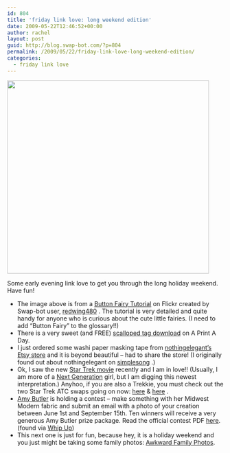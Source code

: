 ```yaml
---
id: 804
title: 'friday link love: long weekend edition'
date: 2009-05-22T12:46:52+00:00
author: rachel
layout: post
guid: http://blog.swap-bot.com/?p=804
permalink: /2009/05/22/friday-link-love-long-weekend-edition/
categories:
  - friday link love
---
```

[  <img src="http://blog.swap-bot.com/wp-content/uploads/2009/05/buttonfairy.jpg" alt="" title="buttonfairy" width="470" height="450" class="alignnone size-full wp-image-805" srcset="http://blog.swap-bot.com/wp-content/uploads/2009/05/buttonfairy-300x287.jpg 300w, http://blog.swap-bot.com/wp-content/uploads/2009/05/buttonfairy.jpg 470w" sizes="(max-width: 470px) 100vw, 470px" />](http://www.flickr.com/photos/redwing480/2215594480/in/set-72157603782633768/) 

Some early evening link love to get you through the long holiday weekend. Have fun!

  * The image above is from a [Button Fairy Tutorial](http://www.flickr.com/photos/redwing480/sets/72157603782633768/) on Flickr created by Swap-bot user, [redwing480](http://www.swap-bot.com/user:redwing480) . The tutorial is very detailed and quite handy for anyone who is curious about the cute little fairies. (I need to add &#8220;Button Fairy&#8221; to the glossary!!)
  * There is a very sweet (and FREE) [scalloped tag download](http://aprintaday.blogspot.com/2009/05/downloads-tags-stickers-and-notepad.html) on A Print A Day.
  * I just ordered some washi paper masking tape from [nothingelegant&#8217;s Etsy store](http://www.etsy.com/shop.php?user_id=6890685) and it is beyond beautiful &#8211; had to share the store! (I originally found out about nothingelegant on [simplesong](http://simplesong.typepad.com/home/2009/05/etsy-love-nothing-elegant.html) .)
  * Ok, I saw the new [Star Trek movie](http://www.startrekmovie.com/) recently and I am in love!! (Usually, I am more of a [Next Generation](http://en.wikipedia.org/wiki/Star_Trek_The_Next_Generation) girl, but I am digging this newest interpretation.) Anyhoo, if you are also a Trekkie, you must check out the two Star Trek ATC swaps going on now: [here](http://www.swap-bot.com/swap/show/37612) & [here](http://www.swap-bot.com/swap/show/37612) .
  * [Amy Butler](http://www.amybutlerdesign.com/mainmenu.php) is holding a contest &#8211; make something with her Midwest Modern fabric and submit an email with a photo of your creation between June 1st and September 15th. Ten winners will receive a very generous Amy Butler prize package. Read the official contest PDF [here](http://www.amybutlerdesign.com/pdfs/MidMod_Contest.pdf). (found via [Whip Up](http://whipup.net/2009/05/22/amy-butler-contest/))
  * This next one is just for fun, because hey, it is a holiday weekend and you just might be taking some family photos: [Awkward Family Photos](http://awkwardfamilyphotos.com/).